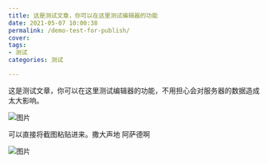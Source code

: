 ```yaml
---
title: 这是测试文章，你可以在这里测试编辑器的功能
date: 2021-05-07 10:00:38
permalink: /demo-test-for-publish/
cover: 
tags: 
- 测试
categories: 测试

---
```

这是测试文章，你可以在这里测试编辑器的功能，不用担心会对服务器的数据造成太大影响。

![图片](https://xerrors.oss-cn-shanghai.aliyuncs.com/imgs/20210507135546-image.png)

可以直接将截图粘贴进来。撒大声地 阿萨德啊

![图片](https://xerrors.oss-cn-shanghai.aliyuncs.com/imgs/20210507213439-image.png)